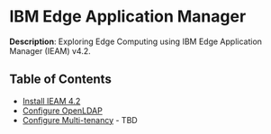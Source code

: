 # IBM Edge Application Manager

**Description**: Exploring Edge Computing using IBM Edge Application Manager (IEAM) v4.2.

## Table of Contents
- [Install IEAM 4.2](https://www.ibm.com/support/knowledgecenter/SSFKVV_4.2/hub/online_installation.html)
- [Configure OpenLDAP](OpenLDAP.md)
- [Configure Multi-tenancy](IEAM-Multi-tenancy.md) - TBD
